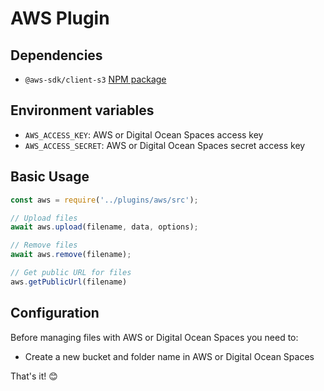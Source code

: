 # AWS Plugin

## Dependencies

- `@aws-sdk/client-s3` [NPM package](https://www.npmjs.com/package/@aws-sdk/client-s3)

## Environment variables

- `AWS_ACCESS_KEY`: AWS or Digital Ocean Spaces access key
- `AWS_ACCESS_SECRET`: AWS or Digital Ocean Spaces secret access key

## Basic Usage

```js
const aws = require('../plugins/aws/src');

// Upload files
await aws.upload(filename, data, options);

// Remove files
await aws.remove(filename);

// Get public URL for files
aws.getPublicUrl(filename)
```

## Configuration

Before managing files with AWS or Digital Ocean Spaces you need to:

- Create a new bucket and folder name in AWS or Digital Ocean Spaces

That's it! 😊
